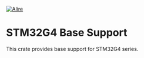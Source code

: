 [![Alire](https://img.shields.io/endpoint?url=https://alire.ada.dev/badges/a0b_stm32g4.json)](https://alire.ada.dev/crates/a0b_stm32g4.html)

# STM32G4 Base Support

This crate provides base support for STM32G4 series.
